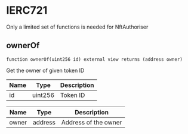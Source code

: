 # IERC721

Only a limited set of functions is needed for NftAuthoriser

## ownerOf

```solidity
function ownerOf(uint256 id) external view returns (address owner)
```

Get the owner of given token ID

| Name | Type | Description |
| ---- | ---- | ----------- |
| id | uint256 | Token ID |

| Name | Type | Description |
| ---- | ---- | ----------- |
| owner | address | Address of the owner |

